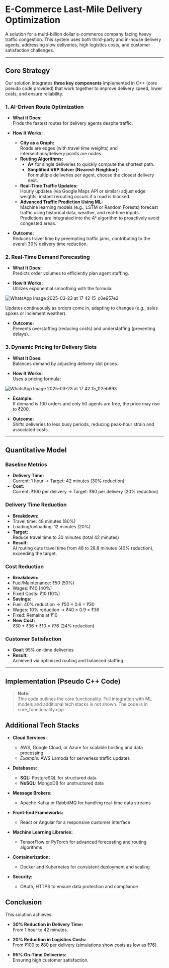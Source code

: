 # E-Commerce Last-Mile Delivery Optimization

A solution for a multi-billion dollar e-commerce company facing heavy traffic congestion. This system uses both third-party and in-house delivery agents, addressing slow deliveries, high logistics costs, and customer satisfaction challenges.

---

## Core Strategy

Our solution integrates **three key components** implemented in C++ (core pseudo code provided) that work together to improve delivery speed, lower costs, and ensure reliability.

### 1. AI-Driven Route Optimization

- **What It Does:**  
  Finds the fastest routes for delivery agents despite traffic.

- **How It Works:**  
  - **City as a Graph:**  
    Roads are edges (with travel time weights) and intersections/delivery points are nodes.
  - **Routing Algorithms:**  
    - **A\*** for single deliveries to quickly compute the shortest path.
    - **Simplified VRP Solver (Nearest-Neighbor):**  
      For multiple deliveries per agent, choose the closest delivery next.
  - **Real-Time Traffic Updates:**  
    Hourly updates (via Google Maps API or similar) adjust edge weights; instant rerouting occurs if a road is blocked.
  - **Advanced Traffic Prediction Using ML:**  
    Machine learning models (e.g., LSTM or Random Forests) forecast traffic using historical data, weather, and real-time inputs. Predictions are integrated into the A\* algorithm to proactively avoid congested areas.

- **Outcome:**  
  Reduces travel time by preempting traffic jams, contributing to the overall 30% delivery time reduction.

### 2. Real-Time Demand Forecasting

- **What It Does:**  
  Predicts order volumes to efficiently plan agent staffing.

- **How It Works:**  
  Utilizes exponential smoothing with the formula:

![WhatsApp Image 2025-03-23 at 17 42 15_c0e957e2](https://github.com/user-attachments/assets/3b16d886-36c7-4186-84f8-8bf94e796a34)


Updates continuously as orders come in, adapting to changes (e.g., sales spikes or inclement weather).

- **Outcome:**  
Prevents overstaffing (reducing costs) and understaffing (preventing delays).

### 3. Dynamic Pricing for Delivery Slots

- **What It Does:**  
Balances demand by adjusting delivery slot prices.

- **How It Works:**  
Uses a pricing formula:

![WhatsApp Image 2025-03-23 at 17 42 15_1f2eb893](https://github.com/user-attachments/assets/361c6c65-0c31-44a3-8aa9-05b45e1e4666)

- **Example:**  
  If demand is 100 orders and only 50 agents are free, the price may rise to ₹200.

- **Outcome:**  
Shifts deliveries to less busy periods, reducing peak-hour strain and associated costs.

---

## Quantitative Model

### Baseline Metrics
- **Delivery Time:**  
Current: 1 hour → Target: 42 minutes (30% reduction)
- **Cost:**  
Current: ₹100 per delivery → Target: ₹80 per delivery (20% reduction)

### Delivery Time Reduction
- **Breakdown:**  
- Travel time: 48 minutes (80%)  
- Loading/unloading: 12 minutes (20%)
- **Target:**  
Reduce travel time to 30 minutes (total 42 minutes)
- **Result:**  
AI routing cuts travel time from 48 to 28.8 minutes (40% reduction), exceeding the target.

### Cost Reduction
- **Breakdown:**  
- Fuel/Maintenance: ₹50 (50%)  
- Wages: ₹40 (40%)  
- Fixed Costs: ₹10 (10%)
- **Savings:**  
- Fuel: 40% reduction → ₹50 × 0.6 = ₹30  
- Wages: 10% reduction → ₹40 × 0.9 = ₹36  
- Fixed: Remains at ₹10  
- **New Cost:**  
₹30 + ₹36 + ₹10 = ₹76 (24% reduction)

### Customer Satisfaction
- **Goal:** 95% on-time deliveries  
- **Result:**  
Achieved via optimized routing and balanced staffing.

---

## Implementation (Pseudo C++ Code)

> **Note:**  
> This code outlines the core functionality. Full integration with ML models and additional tech stacks is not shown. The code is in core_functionality.cpp


## Additional Tech Stacks

- **Cloud Services:**  
  - AWS, Google Cloud, or Azure for scalable hosting and data processing  
  - *Example:* AWS Lambda for serverless traffic updates

- **Databases:**  
  - **SQL:** PostgreSQL for structured data  
  - **NoSQL:** MongoDB for unstructured data

- **Message Brokers:**  
  - Apache Kafka or RabbitMQ for handling real-time data streams

- **Front-End Frameworks:**  
  - React or Angular for a responsive customer interface

- **Machine Learning Libraries:**  
  - TensorFlow or PyTorch for advanced forecasting and routing algorithms

- **Containerization:**  
  - Docker and Kubernetes for consistent deployment and scaling

- **Security:**  
  - OAuth, HTTPS to ensure data protection and compliance
 
## Conclusion

This solution achieves:

- **30% Reduction in Delivery Time:**  
  From 1 hour to 42 minutes.
  
- **20% Reduction in Logistics Costs:**  
  From ₹100 to ₹80 per delivery (simulations show costs as low as ₹76).
  
- **95% On-Time Deliveries:**  
  Ensuring high customer satisfaction.
